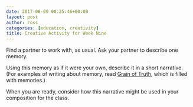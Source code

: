 ```yaml
---
date: 2017-08-09 00:25:46+00:00
layout: post
author: ross
categories: [education, creativity]
title: Creative Activity for Week Nine
---
```


Find a partner to work with, as usual. Ask your partner to describe one memory.

Using this memory as if it were your own, describe it in a short narrative. (For examples of writing about memory, read [Grain of Truth](http://www.rosslaird.com/grain-of-truth/), which is filled with memories.)

When you are ready, consider how this narrative might be used in your composition for the class.